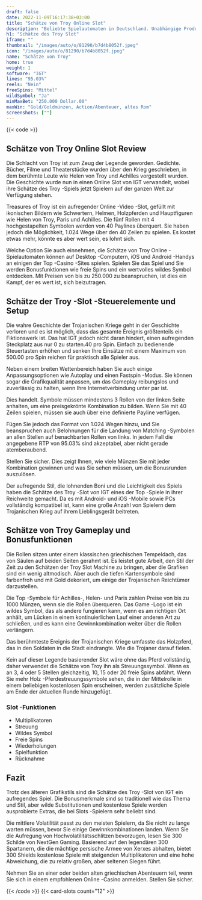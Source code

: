 ```yaml
---
draft: false
date: 2022-11-09T16:17:38+03:00
title: "Schätze von Troy Online Slot"
description: "Beliebte Spielautomaten in Deutschland. Unabhängige Produktbewertungen und exklusive Anmeldeangebote. Jetzt spielen!"
h1: "Schätze des Troy Slot"
iframe: ""
thumbnail: "/images/auto/o/81290/b7d4b8052f.jpeg"
icon: "/images/auto/o/81290/b7d4b8052f.jpeg"
name: "Schätze von Troy"
home: true
weight: 1
software: "IGT"
lines: "95.03%"
reels: "Nein"
freeSpins: "Mittel"
wildSymbol: "Ja"
minMaxBet: "250.000 Dollar.00"
maxWin: "Gold/Goldmünzen, Action/Abenteuer, altes Rom"
screenshots: [""]
---
```


{{< code >}}<h2>Schätze von Troy Online Slot Review</h2><p>Die Schlacht von Troy ist zum Zeug der Legende geworden. Gedichte. Bücher, Filme und Theaterstücke wurden über den Krieg geschrieben, in dem berühmte Leute wie Helen von Troy und Achilles vorgestellt wurden. Die Geschichte wurde nun in einen Online Slot von IGT verwandelt, wobei ihre Schätze des Troy -Spiels jetzt Spielern auf der ganzen Welt zur Verfügung stehen.</p><p>Treasures of Troy ist ein aufregender Online -Video -Slot, gefüllt mit ikonischen Bildern wie Schwertern, Helmen, Holzpferden und Hauptfiguren wie Helen von Troy, Paris und Achilles. Die fünf Rollen mit 4 hochgestapelten Symbolen werden von 40 Paylines überquert. Sie haben jedoch die Möglichkeit, 1.024 Wege über den 40 Zeilen zu spielen. Es kostet etwas mehr, könnte es aber wert sein, es lohnt sich.</p><p>Welche Option Sie auch einnehmen, die Schätze von Troy Online -Spielautomaten können auf Desktop -Computern, iOS und Android -Handys an einigen der Top -Casino -Sites spielen. Spielen Sie das Spiel und Sie werden Bonusfunktionen wie freie Spins und ein wertvolles wildes Symbol entdecken. Mit Preisen von bis zu 250.000 zu beanspruchen, ist dies ein Kampf, der es wert ist, sich beizutragen.</p><h2>Schätze der Troy -Slot -Steuerelemente und Setup</h2><p>Die wahre Geschichte der Trojanischen Kriege geht in der Geschichte verloren und es ist möglich, dass das gesamte Ereignis größtenteils ein Fiktionswerk ist. Das hat IGT jedoch nicht daran hindert, einen aufregenden Steckplatz aus nur 0 zu starten.40 pro Spin. Einfach zu bedienende Steuertasten erhöhen und senken Ihre Einsätze mit einem Maximum von 500.00 pro Spin reichen für praktisch alle Spieler aus.</p><p>Neben einem breiten Wettenbereich haben Sie auch einige Anpassungsoptionen wie Autoplay und einen Fastspin -Modus. Sie können sogar die Grafikqualität anpassen, um das Gameplay reibungslos und zuverlässig zu halten, wenn Ihre Internetverbindung unter par ist.</p><p>Dies handelt. Symbole müssen mindestens 3 Rollen von der linken Seite anhalten, um eine preisgekrönte Kombination zu bilden. Wenn Sie mit 40 Zeilen spielen, müssen sie auch über eine definierte Payline verfügen.</p><p>Fügen Sie jedoch das Format von 1.024 Wegen hinzu, und Sie beanspruchen auch Belohnungen für die Landung von Matching -Symbolen an allen Stellen auf benachbarten Rollen von links. In jedem Fall die angegebene RTP von 95.03% sind akzeptabel, aber nicht gerade atemberaubend.</p><p>Stellen Sie sicher. Dies zeigt Ihnen, wie viele Münzen Sie mit jeder Kombination gewinnen und was Sie sehen müssen, um die Bonusrunden auszulösen.</p><p>Der aufregende Stil, die lohnenden Boni und die Leichtigkeit des Spiels haben die Schätze des Troy -Slot von IGT eines der Top -Spiele in ihrer Reichweite gemacht. Da es mit Android- und iOS -Mobile sowie PCs vollständig kompatibel ist, kann eine große Anzahl von Spielern dem Trojanischen Krieg auf ihrem Lieblingsgerät beitreten.</p><h2>Schätze von Troy Gameplay und Bonusfunktionen</h2><p>Die Rollen sitzen unter einem klassischen griechischen Tempeldach, das von Säulen auf beiden Seiten gerahmt ist. Es leistet gute Arbeit, den Stil der Zeit zu den Schätzen der Troy Slot Machine zu bringen, aber die Grafiken sind ein wenig altmodisch. Aber auch die tiefen Kartensymbole sind farbenfroh und mit Gold dekoriert, um einige der Trojanischen Reichtümer darzustellen.</p><p>Die Top -Symbole für Achilles-, Helen- und Paris zahlen Preise von bis zu 1000 Münzen, wenn sie die Rollen überqueren. Das Game -Logo ist ein wildes Symbol, das als andere fungieren kann, wenn es am richtigen Ort anhält, um Lücken in einem kontinuierlichen Lauf einer anderen Art zu schließen, und es kann eine Gewinnkombination weiter über die Rollen verlängern.</p><p>Das berühmteste Ereignis der Trojanischen Kriege umfasste das Holzpferd, das in den Soldaten in die Stadt eindrangte. Wie die Trojaner darauf fielen.</p><p>Kein auf dieser Legende basierender Slot wäre ohne das Pferd vollständig, daher verwendet die Schätze von Troy ihn als Streuungssymbol. Wenn es an 3, 4 oder 5 Stellen gleichzeitig, 10, 15 oder 20 freie Spins abfährt. Wenn Sie mehr Holz -Pferdestreuungssymbole sehen, die in der Mittelrolle in einem beliebigen kostenlosen Spin erscheinen, werden zusätzliche Spiele am Ende der aktuellen Runde hinzugefügt.</p><h3>
Slot -Funktionen</h3><ul>
<li></span>
Multiplikatoren</li>
<li></span>
Streuung</li>
<li></span>
Wildes Symbol</li>
<li></span>
Freie Spins</li>
<li></span>
Wiederholungen</li>
<li></span>
Spielfunktion</li>
<li></span>
Rücknahme</li></ul><h2>Fazit</h2><p>Trotz des älteren Grafikstils sind die Schätze des Troy -Slot von IGT ein aufregendes Spiel. Die Bonusmerkmale sind so traditionell wie das Thema und Stil, aber wilde Substitutionen und kostenlose Spiele werden ausprobierte Extras, die bei Slots -Spielern sehr beliebt sind.</p><p>Die mittlere Volatilität passt zu den meisten Spielern, da Sie nicht zu lange warten müssen, bevor Sie einige Gewinnkombinationen landen. Wenn Sie die Aufregung von Hochvolatilitätsschlitzen bevorzugen, lesen Sie 300 Schilde von NextGen Gaming. Basierend auf den legendären 300 Spartanern, die die mächtige persische Armee von Xerxes abhalten, bietet 300 Shields kostenlose Spiele mit steigenden Multiplikatoren und eine hohe Abweichung, die zu relativ großen, aber seltenen Siegen führt.</p><p>Nehmen Sie an einer oder beiden alten griechischen Abenteuern teil, wenn Sie sich in einem empfohlenen Online -Casino anmelden. Stellen Sie sicher.</p>{{< /code >}}
 {{< card-slots count="12" >}}